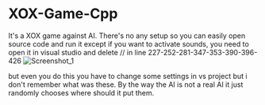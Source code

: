 # XOX-Game-Cpp
It's a XOX game against AI. There's no any setup so you can easily open source code and run it except if you want to activate sounds,
you need to open it in visual studio and delete // in line 227-252-281-347-353-390-396-426
![Screenshot_1](https://user-images.githubusercontent.com/73065112/119401390-1a048000-bce4-11eb-98ab-707675fa71d2.png)

but even you do this you have to change some settings in vs project but i don't remember what was these.
By the way the AI is not a real AI it just randomly chooses where should it put them.
